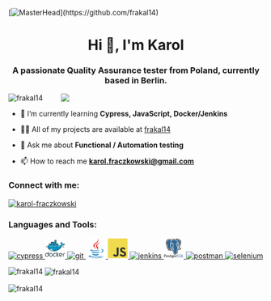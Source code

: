 [![MasterHead]([https://png.pngtree.com/thumb_back/fw800/back_pic/05/08/10/69597aa7e2441d0.jpg](https://www.idexxcurrents.com/media/filer_public_thumbnails/filer_public/58/f0/58f0ba1e-f6aa-4378-8736-ac64d9b406df/quality-assurance-servic_1.jpg__1200x1200_q80_subsampling-2.jpg))](https://github.com/frakal14)

<h1 align="center">Hi 👋, I'm Karol</h1>
<h3 align="center">A passionate Quality Assurance tester from Poland, currently based in Berlin.</h3>
<img align="right" alt"Coding" width="400" src="https://miro.medium.com/v2/resize:fit:1278/1*C1fOBHUKKKDS_TBmWVczFQ.gif">

<p align="left"> <img src="https://komarev.com/ghpvc/?username=frakal14&label=Profile%20views&color=0e75b6&style=flat" alt="frakal14" /> </p>

- 🌱 I’m currently learning **Cypress, JavaScript, Docker/Jenkins**

- 👨‍💻 All of my projects are available at [frakal14](frakal14)

- 💬 Ask me about **Functional / Automation testing**

- 📫 How to reach me **karol.fraczkowski@gmail.com**

<h3 align="left">Connect with me:</h3>
<p align="left">
<a href="https://linkedin.com/in/karol-fraczkowski" target="blank"><img align="center" src="https://raw.githubusercontent.com/rahuldkjain/github-profile-readme-generator/master/src/images/icons/Social/linked-in-alt.svg" alt="karol-fraczkowski" height="30" width="40" /></a>
</p>

<h3 align="left">Languages and Tools:</h3>
<p align="left"> <a href="https://www.cypress.io" target="_blank" rel="noreferrer"> <img src="https://raw.githubusercontent.com/simple-icons/simple-icons/6e46ec1fc23b60c8fd0d2f2ff46db82e16dbd75f/icons/cypress.svg" alt="cypress" width="40" height="40"/> </a> <a href="https://www.docker.com/" target="_blank" rel="noreferrer"> <img src="https://raw.githubusercontent.com/devicons/devicon/master/icons/docker/docker-original-wordmark.svg" alt="docker" width="40" height="40"/> </a> <a href="https://git-scm.com/" target="_blank" rel="noreferrer"> <img src="https://www.vectorlogo.zone/logos/git-scm/git-scm-icon.svg" alt="git" width="40" height="40"/> </a> <a href="https://www.java.com" target="_blank" rel="noreferrer"> <img src="https://raw.githubusercontent.com/devicons/devicon/master/icons/java/java-original.svg" alt="java" width="40" height="40"/> </a> <a href="https://developer.mozilla.org/en-US/docs/Web/JavaScript" target="_blank" rel="noreferrer"> <img src="https://raw.githubusercontent.com/devicons/devicon/master/icons/javascript/javascript-original.svg" alt="javascript" width="40" height="40"/> </a> <a href="https://www.jenkins.io" target="_blank" rel="noreferrer"> <img src="https://www.vectorlogo.zone/logos/jenkins/jenkins-icon.svg" alt="jenkins" width="40" height="40"/> </a> <a href="https://www.postgresql.org" target="_blank" rel="noreferrer"> <img src="https://raw.githubusercontent.com/devicons/devicon/master/icons/postgresql/postgresql-original-wordmark.svg" alt="postgresql" width="40" height="40"/> </a> <a href="https://postman.com" target="_blank" rel="noreferrer"> <img src="https://www.vectorlogo.zone/logos/getpostman/getpostman-icon.svg" alt="postman" width="40" height="40"/> </a> <a href="https://www.selenium.dev" target="_blank" rel="noreferrer"> <img src="https://raw.githubusercontent.com/detain/svg-logos/780f25886640cef088af994181646db2f6b1a3f8/svg/selenium-logo.svg" alt="selenium" width="40" height="40"/> </a> </p>

<p><img align="left" src="https://github-readme-stats.vercel.app/api/top-langs?username=frakal14&show_icons=true&locale=en&layout=compact" alt="frakal14" /></p>

<p>&nbsp;<img align="center" src="https://github-readme-stats.vercel.app/api?username=frakal14&show_icons=true&locale=en" alt="frakal14" /></p>

<p><img align="center" src="https://github-readme-streak-stats.herokuapp.com/?user=frakal14&" alt="frakal14" /></p>
